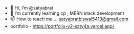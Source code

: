 - 👋 Hi, I’m @satyabrat
- 🌱 I’m currently learning cp , MERN stack development
- 📫 How to reach me ... satyabratbiswal5413@gmail.com
- portfolio - https://portfolio-v2-saty4a.vercel.app/

<!---
saty4a/saty4a is a ✨ special ✨ repository because its `README.md` (this file) appears on your GitHub profile.
You can click the Preview link to take a look at your changes.
--->
